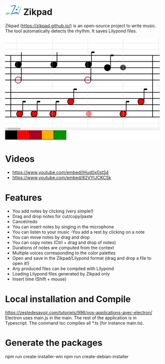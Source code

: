 # <img src="./zikpad_logo.png" height="32px" /> Zikpad



Zikpad (https://zikpad.github.io/) is an open-source project to write music. The tool automatically detects the rhythm. It saves Lilypond files. 


![Screenshot](./screenshot.png)

# Videos

- https://www.youtube.com/embed/IHud0x0stS4
- https://www.youtube.com/embed/82VYIJCKCSk


  
# Features

- You add notes by clicking (very simple!)
- Drag and drop notes for cut/copy/paste
- Cancel/redo
- You can insert notes by singing in the microphone
- You can listen to your music
-You add a rest by clicking on a note
- You can move notes by drag and drop
- You can copy notes (Ctrl + drag and drop of notes)
- Durations of notes are computed from the context
- Multiple voices corresponding to the color palettes
- Open and save in the Zikpad/Lilypond format (drag and drop a file to open it!)
- Any produced files can be compiled with Lilypond
- Loading Lilypond files generated by Zikpad only
- Insert time (Shift + mouse)



# Local installation and Compile

https://zestedesavoir.com/tutoriels/996/vos-applications-avec-electron/
Electron uses main.js in the main. The rest of the application is in Typescript.
The command tsc compiles all *.ts (for instance main.ts).



# Generate the packages
 npm run create-installer-win
 npm run create-debian-installer
